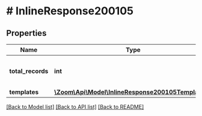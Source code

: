 # # InlineResponse200105

## Properties

Name | Type | Description | Notes
------------ | ------------- | ------------- | -------------
**total_records** | **int** | Total number of records returned. | [optional] 
**templates** | [**\Zoom\Api\Model\InlineResponse200105Templates[]**](InlineResponse200105Templates.md) |  | [optional] 

[[Back to Model list]](../../README.md#documentation-for-models) [[Back to API list]](../../README.md#documentation-for-api-endpoints) [[Back to README]](../../README.md)


